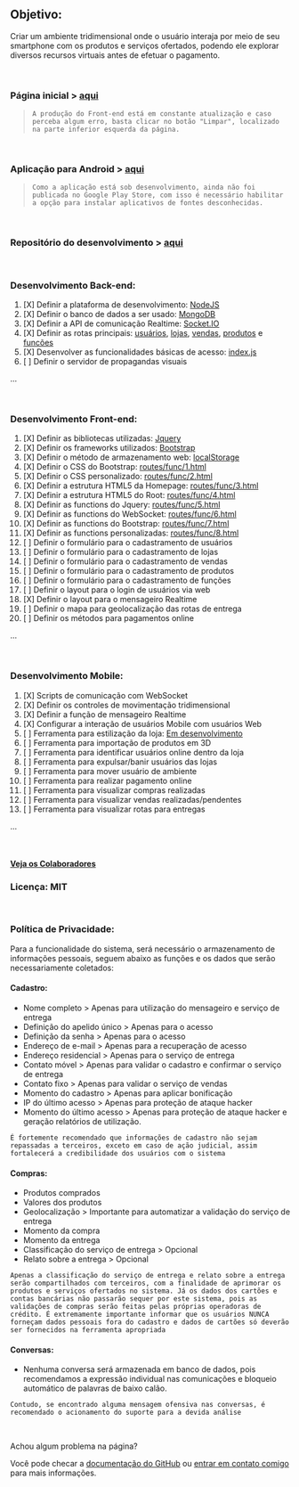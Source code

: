 ## Objetivo:

Criar um ambiente tridimensional onde o usuário interaja por meio de seu smartphone com os produtos e serviços ofertados, podendo ele explorar diversos recursos virtuais antes de efetuar o pagamento.

<br />


### Página inicial > [aqui](http://csviana.ddns.net)

>`
A produção do Front-end está em constante atualização e caso perceba algum erro, basta clicar no botão "Limpar", localizado na parte inferior esquerda da página.
`

<br />

### Aplicação para Android > [aqui](http://csviana.ddns.net/apk/remote.apk)

> `
Como a aplicação está sob desenvolvimento, ainda não foi publicada no Google Play Store, com isso é necessário habilitar a opção para instalar aplicativos de fontes desconhecidas.
`

<br />

### Repositório do desenvolvimento > [aqui](https://github.com/csviana/DVM)


<br />

### Desenvolvimento Back-end:

1. [X] Definir a plataforma de desenvolvimento: [NodeJS]()
2. [X] Definir o banco de dados a ser usado: [MongoDB]()
3. [X] Definir a API de comunicação Realtime: [Socket.IO]()
4. [X] Definir as rotas principais: [usuários](), [lojas](), [vendas](), [produtos]() e [funcões]()
5. [X] Desenvolver as funcionalidades básicas de acesso: [index.js]()
6. [ ] Definir o servidor de propagandas visuais

...

<br>

### Desenvolvimento Front-end:
1. [X] Definir as bibliotecas utilizadas: [Jquery]()
2. [X] Definir os frameworks utilizados: [Bootstrap]()
3. [X] Definir o método de armazenamento web: [localStorage]()
4. [X] Definir o CSS do Bootstrap: [routes/func/1.html]()
5. [X] Definir o CSS personalizado: [routes/func/2.html]()
6. [X] Definir a estrutura HTML5 da Homepage: [routes/func/3.html]()
7. [X] Definir a estrutura HTML5 do Root: [routes/func/4.html]()
8. [X] Definir as functions do Jquery: [routes/func/5.html]()
9. [X] Definir as functions do WebSocket: [routes/func/6.html]()
10. [X] Definir as functions do Bootstrap: [routes/func/7.html]()
11. [X] Definir as functions personalizadas: [routes/func/8.html]()
12. [ ] Definir o formulário para o cadastramento de usuários
13. [ ] Definir o formulário para o cadastramento de lojas
14. [ ] Definir o formulário para o cadastramento de vendas
15. [ ] Definir o formulário para o cadastramento de produtos
16. [ ] Definir o formulário para o cadastramento de funções
17. [ ] Definir o layout para o login de usuários via web
18. [X] Definir o layout para o mensageiro Realtime
19. [ ] Definir o mapa para geolocalização das rotas de entrega
20. [ ] Definir os métodos para pagamentos online

...

<br>

### Desenvolvimento Mobile:
1. [X] Scripts de comunicação com WebSocket
2. [X] Definir os controles de movimentação tridimensional
3. [X] Definir a função de mensageiro Realtime
4. [X] Configurar a interação de usuários Mobile com usuários Web
5. [ ] Ferramenta para estilização da loja: [Em desenvolvimento]()
6. [ ] Ferramenta para importação de produtos em 3D
7. [ ] Ferramenta para identificar usuários online dentro da loja
8. [ ] Ferramenta para expulsar/banir usuários das lojas
9. [ ] Ferramenta para mover usuário de ambiente
10. [ ] Ferramenta para realizar pagamento online
11. [ ] Ferramenta para visualizar compras realizadas
12. [ ] Ferramenta para visualizar vendas realizadas/pendentes
13. [ ] Ferramenta para visualizar rotas para entregas

...

<br>

#### **[Veja os Colaboradores](https://github.com/csviana/DVM/settings/collaboration)**

### Licença: MIT

<br />

### Política de Privacidade:
Para a funcionalidade do sistema, será necessário o armazenamento de informações pessoais, seguem abaixo as funções e os dados que serão necessariamente coletados:

#### Cadastro:
* Nome completo >  Apenas para utilização do mensageiro e serviço de entrega
* Definição do apelido único > Apenas para o acesso
* Definição da senha > Apenas para o acesso
* Endereço de e-mail > Apenas para a recuperação de acesso
* Endereço residencial > Apenas para o serviço de entrega
* Contato móvel > Apenas para validar o cadastro e confirmar o serviço de entrega
* Contato fixo > Apenas para validar o serviço de vendas
* Momento do cadastro > Apenas para aplicar bonificação
* IP do último acesso > Apenas para proteção de ataque hacker
* Momento do último acesso > Apenas para proteção de ataque hacker e geração relatórios de utilização.

`É fortemente recomendado que informações de cadastro não sejam repassadas a terceiros, exceto em caso de ação judicial, assim fortalecerá a credibilidade dos usuários com o sistema`

#### Compras:
* Produtos comprados
* Valores dos produtos
* Geolocalização > Importante para automatizar a validação do serviço de entrega
* Momento da compra
* Momento da entrega
* Classificação do serviço de entrega > Opcional
* Relato sobre a entrega > Opcional

`Apenas a classificação do serviço de entrega e relato sobre a entrega serão compartilhados com terceiros, com a finalidade de aprimorar os produtos e serviços ofertados no sistema. Já os dados dos cartões e contas bancárias não passarão sequer por este sistema, pois as validações de compras serão feitas pelas próprias operadoras de crédito. É extremamente importante informar que os usuários NUNCA forneçam dados pessoais fora do cadastro e dados de cartões só deverão ser fornecidos na ferramenta apropriada`


#### Conversas:
* Nenhuma conversa será armazenada em banco de dados, pois recomendamos a expressão individual nas comunicações e bloqueio automático de palavras de baixo calão.

`Contudo, se encontrado alguma mensagem ofensiva nas conversas, é recomendado o acionamento do suporte para a devida análise`

<br />

Achou algum problema na página?

Você pode checar a [documentação do GitHub](https://help.github.com/categories/github-pages-basics/) ou [entrar em contato comigo](https://www.facebook.com/cleirton.viana) para mais informações.